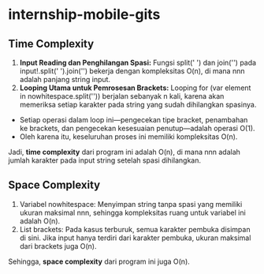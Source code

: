 # internship-mobile-gits

## Time Complexity
1. <b>Input Reading dan Penghilangan Spasi:</b> Fungsi split(' ') dan join('') pada input!.split(' ').join('') bekerja dengan kompleksitas O(n), di mana nnn adalah panjang string input.
2. <b>Looping Utama untuk Pemrosesan Brackets:</b> Looping for (var element in nowhitespace.split('')) berjalan sebanyak n kali, karena akan memeriksa setiap karakter pada string yang sudah dihilangkan spasinya.
 - Setiap operasi dalam loop ini—pengecekan tipe bracket, penambahan ke brackets, dan pengecekan kesesuaian penutup—adalah operasi O(1).
 - Oleh karena itu, keseluruhan proses ini memiliki kompleksitas O(n).

Jadi, <b>time complexity</b> dari program ini adalah O(n), di mana nnn adalah jumlah karakter pada input string setelah spasi dihilangkan.

## Space Complexity
1. Variabel nowhitespace: Menyimpan string tanpa spasi yang memiliki ukuran maksimal nnn, sehingga kompleksitas ruang untuk variabel ini adalah O(n).
2. List brackets: Pada kasus terburuk, semua karakter pembuka disimpan di sini. Jika input hanya terdiri dari karakter pembuka, ukuran maksimal dari brackets juga O(n).

Sehingga, <b>space complexity</b> dari program ini juga O(n).